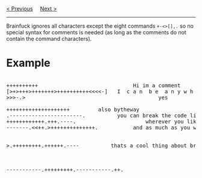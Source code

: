 <a href="File.md">&lt; Previous</a>
&nbsp;&nbsp;&nbsp;
<a href="Examples/Main.md">Next &gt;</a>
<hr>
Brainfuck ignores all characters except the eight commands <code>+-&lt;&gt;[],.</code> so no special syntax for comments is needed (as long as the comments do not contain the command characters).
<h1>Example</h1>
<pre>     
++++++++++                              Hi im a comment
[&gt;+&gt;+++&gt;+++++++&gt;++++++++++&lt;&lt;&lt;&lt;-]   I  c a n  b e  a n y w h e r e
&gt;&gt;&gt;-.&gt;                                          yes<br>
++++++++++++++++++++         also bytheway
.-----------------------.          you can break the code lines
++++++++++++.+++.----.                      wherever you like
-------.&lt;&lt;++.&gt;++++++++++++++.           and as much as you want<br><br>
&gt;.+++++++++.++++++.----          thats a cool thing about brainfuck<br><br><br>
-----------.+++++++++.-----------.++.
</pre>
